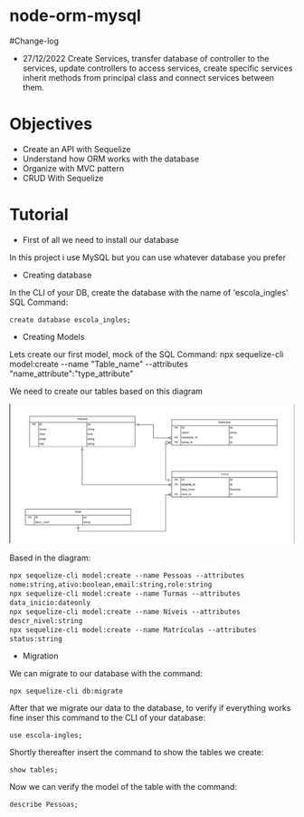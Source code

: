 # node-orm-mysql

#Change-log

- 27/12/2022
Create Services, transfer database of controller to the services, update controllers to access services, create specific services inherit methods from principal class and connect services between them.


# Objectives

- Create an API with Sequelize
- Understand how ORM works with the database
- Organize with MVC pattern
- CRUD With Sequelize


# Tutorial

- First of all we need to install our database

In this project i use MySQL but you can use whatever database you prefer

- Creating database

In the CLI of your DB, create the database with the name of 'escola_ingles' 
SQL Command: 
  
    create database escola_ingles;

- Creating Models

Lets create our first model, mock of the SQL Command: npx sequelize-cli model:create --name "Table_name" --attributes "name_attribute":"type_attribute"

We need to create our tables based on this diagram 

![Click Here](https://github.com/RenanLourenco/node-orm-mysql/blob/main/image.png)

Based in the diagram:

    npx sequelize-cli model:create --name Pessoas --attributes nome:string,ativo:boolean,email:string,role:string   
    npx sequelize-cli model:create --name Turmas --attributes data_inicio:dateonly  
    npx sequelize-cli model:create --name Níveis --attributes descr_nivel:string  
    npx sequelize-cli model:create --name Matrículas --attributes status:string 

- Migration

We can migrate to our database with the command:

    npx sequelize-cli db:migrate

After that we migrate our data to the database, to verify if everything works fine inser this command to the CLI of your database:

    use escola-ingles;

Shortly thereafter insert the command to show the tables we create:

    show tables;

Now we can verify the model of the table with the command: 

    describe Pessoas;
